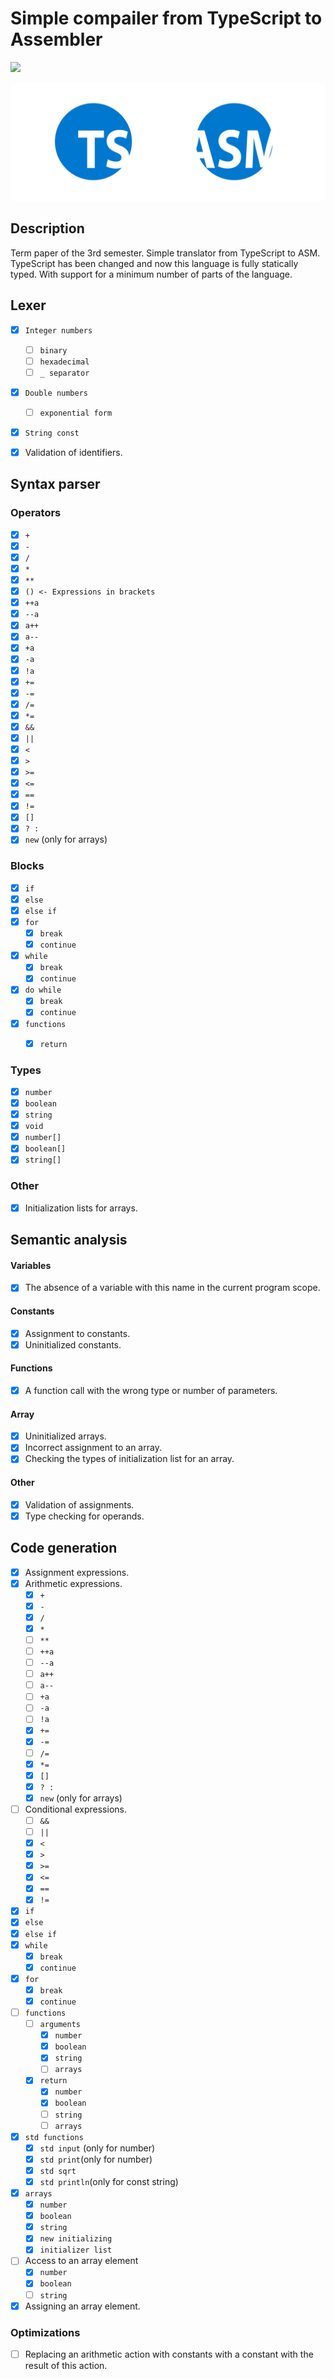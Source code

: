# Simple compailer from TypeScript to Assembler

![](https://img.shields.io/badge/language-c%2B%2B-brightgreen)

![](docs/ts.png)

## Description

Term paper of the 3rd semester. Simple translator from TypeScript to ASM. TypeScript has been changed and now this language is fully statically typed. With support for a minimum number of parts of the language. 

## Lexer

* [x] `Integer numbers`
    * [ ] `binary`
    * [ ] `hexadecimal`
    * [ ] `_ separator`
* [x] `Double numbers`
    * [ ] `exponential form`
* [x] `String const`

* [x] Validation of identifiers.

## Syntax parser

### Operators

* [x] `+`
* [x] `-`
* [x] `/`
* [x] `*`
* [x] `**`
* [x] `() <- Expressions in brackets`
* [x] `++a` 
* [x] `--a`
* [x] `a++` 
* [x] `a--`
* [x] `+a` 
* [x] `-a`
* [x] `!a`
* [x] `+=`
* [x] `-=`
* [x] `/=`
* [x] `*=`
* [x] `&&` 
* [x] `||`
* [x] `<` 
* [x] `>`
* [x] `>=` 
* [x] `<=`
* [x] `==` 
* [x] `!=`
* [x] `[]`
* [x] `? : `
* [x] `new` (only for arrays)

### Blocks

* [x] `if`
* [x] `else`
* [x] `else if`
* [x] `for`
    * [x] `break`
    * [x] `continue`
* [x] `while`
    * [x] `break`
    * [x] `continue`
* [x] `do while` 
    * [x] `break`
    * [x] `continue`

* [x] `functions`    
    * [x] `return`


### Types

* [x] `number`
* [x] `boolean`
* [x] `string`
* [x] `void`
* [x] `number[]`
* [x] `boolean[]`
* [x] `string[]`

### Other

* [x] Initialization lists for arrays.

## Semantic analysis

#### Variables

* [x] The absence of a variable with this name in the current program scope.

#### Constants

* [x] Assignment to constants.
* [x] Uninitialized constants.

#### Functions

* [x] A function call with the wrong type or number of parameters.

#### Array

* [x] Uninitialized arrays.
* [x] Incorrect assignment to an array.
* [x] Checking the types of initialization list for an array.

#### Other

* [x] Validation of assignments.
* [x] Type checking for operands.

## Code generation

* [x] Assignment expressions.
* [x] Arithmetic expressions.
  * [x] `+`
  * [x] `-`
  * [x] `/`
  * [x] `*`
  * [ ] `**`
  * [ ] `++a` 
  * [ ] `--a`
  * [ ] `a++` 
  * [ ] `a--`
  * [ ] `+a` 
  * [ ] `-a`
  * [ ] `!a`
  * [x] `+=`
  * [x] `-=`
  * [ ] `/=`
  * [x] `*=`
  * [x] `[]`
  * [x] `? : `
  * [x] `new` (only for arrays)
* [ ] Conditional expressions.
  * [ ] `&&` 
  * [ ] `||`
  * [x] `<` 
  * [x] `>`
  * [x] `>=` 
  * [x] `<=`
  * [x] `==` 
  * [x] `!=`
* [x] `if`
* [x] `else`
* [x] `else if`
* [x] `while`
  * [x] `break`
  * [x] `continue`
* [x] `for`
  * [x] `break`
  * [x] `continue`
* [ ] `functions`
  * [ ] `arguments`
    * [x] `number`
    * [x] `boolean`
    * [x] `string`
    * [ ] `arrays`
  * [x] `return`
    * [x] `number`
    * [x] `boolean`
    * [ ] `string`
    * [ ] `arrays`
* [x] `std functions`
  * [x] `std input` (only for number)
  * [x] `std print`(only for number)
  * [x] `std sqrt`
  * [x] `std println`(only for const string)
* [x] `arrays`
  * [x] `number`
  * [x] `boolean`
  * [x] `string`
  * [x] `new initializing`
  * [x] `initializer list`
* [ ] Access to an array element
  * [x] `number`
  * [x] `boolean`
  * [ ] `string`
* [x] Assigning an array element.

### Optimizations

* [ ] Replacing an arithmetic action with constants with a constant with the result of this action.